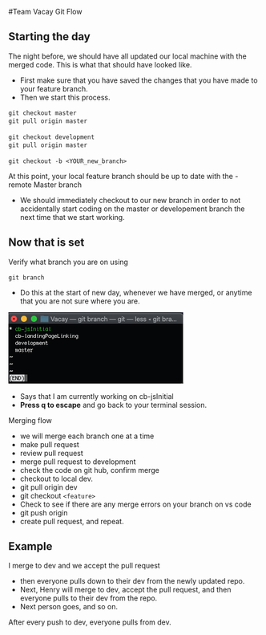 #Team Vacay Git Flow


## Starting the day
The night before, we should have all updated our local machine with the merged code. This is what that should have looked like. 


- First make sure that you have saved the changes that you have made to your feature branch.
- Then we start this process. 
 
```
git checkout master
git pull origin master

git checkout development
git pull origin master

git checkout -b <YOUR_new_branch>
```
At this point, your local feature branch should be up to date with the -remote Master branch
  - We should immediately checkout to our new branch in order to not accidentally start coding on the master or developement branch the next time that we start working. 

## Now that is set
Verify what branch you are on using 
``` 
git branch
```
- Do this at the start of new day, whenever we have merged, or anytime that you are not sure where you are. 


![ScreenShotOrGitBranch](assets/git-branch.png)
- Says that I am currently working on cb-jsInitial
- **Press q to escape** and go back to your terminal session. 


Merging flow
- we will merge each branch one at a time
- make pull request
- review pull request
- merge pull request to development 
- check the code on git hub, confirm merge
- checkout to local dev. 
- git pull origin dev
- git checkout `<feature>`
- Check to see if there are any merge errors on your branch on vs code
- git push origin <feature>
- create pull request, and repeat.


 
## Example
I merge to dev and we accept the pull request
  - then everyone pulls down to their dev from the newly updated repo.
  - Next, Henry  will merge to dev, accept the pull request, and then everyone pulls to their dev from the repo.
  -  Next person goes, and so on.


After every push to dev, everyone pulls from dev.
